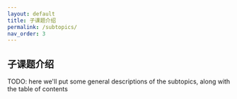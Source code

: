 ```yaml
---
layout: default
title: 子课题介绍
permalink: /subtopics/
nav_order: 3
---
```


## 子课题介绍

TODO: here we'll put some general descriptions of the subtopics, along with the table of contents
